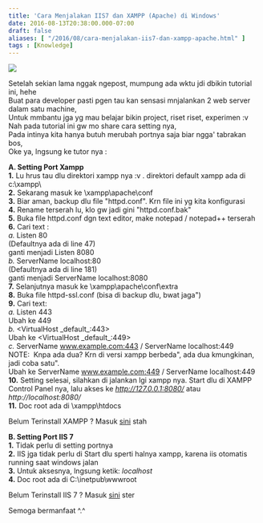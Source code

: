 ```yaml
---
title: 'Cara Menjalakan IIS7 dan XAMPP (Apache) di Windows'
date: 2016-08-13T20:38:00.000-07:00
draft: false
aliases: [ "/2016/08/cara-menjalakan-iis7-dan-xampp-apache.html" ]
tags : [Knowledge]
---
```


[![](https://1.bp.blogspot.com/--TBvCST2JBs/V6_e_CKE1iI/AAAAAAAAA9Q/fyCW52dvTvQEXGui8KPGlqSsZNCBLxBTQCLcB/s400/iis7xamp.png)](https://1.bp.blogspot.com/--TBvCST2JBs/V6_e_CKE1iI/AAAAAAAAA9Q/fyCW52dvTvQEXGui8KPGlqSsZNCBLxBTQCLcB/s1600/iis7xamp.png)

  
Setelah sekian lama nggak ngepost, mumpung ada wktu jdi dbikin tutorial ini, hehe  
Buat para developer pasti pgen tau kan sensasi mnjalankan 2 web server dalam satu machine,  
Untuk mmbantu jga yg mau belajar bikin project, riset riset, experimen :v  
Nah pada tutorial ini gw mo share cara setting nya,  
Pada intinya kita hanya butuh merubah portnya saja biar ngga' tabrakan bos,  
Oke ya, lngsung ke tutor nya :  
  
**A. Setting Port Xampp**  
**1.** Lu hrus tau dlu direktori xampp nya :v . direktori default xampp ada di c:\\xampp\\  
**2.** Sekarang masuk ke \\xampp\\apache\\conf  
**3.** Biar aman, backup dlu file "httpd.conf". Krn file ini yg kita konfigurasi  
**4.** Rename terserah lu, klo gw jadi gini "httpd.conf.bak"  
**5.** Buka file httpd.conf dgn text editor, make notepad / notepad++ terserah  
**6.** Cari text :  
_a._ Listen 80  
(Defaultnya ada di line 47)  
ganti menjadi Listen 8080  
_b._ ServerName localhost:80  
(Defaultnya ada di line 181)  
ganti menjadi ServerName localhost:8080  
**7.** Selanjutnya masuk ke \\xampp\\apache\\conf\\extra  
**8.** Buka file httpd-ssl.conf (bisa di backup dlu, bwat jaga")  
**9.** Cari text:  
_a._ Listen 443  
Ubah ke 449  
_b._ <VirtualHost \_default\_:443>  
Ubah ke <VirtualHost \_default\_:449>  
_c._ ServerName www.example.com:443 / ServerName localhost:449  
NOTE:  Knpa ada dua? Krn di versi xampp berbeda", ada dua kmungkinan, jadi coba satu".  
Ubah ke ServerName www.example.com:449 / ServerName localhost:449  
**10.** Setting selesai, silahkan di jalankan lgi xampp nya. Start dlu di XAMPP Control Panel nya, lalu akses ke _http://127.0.0.1:8080/_ atau _http://localhost:8080/_  
**11.** Doc root ada di \\xampp\\htdocs  
  

Belum Terinstall XAMPP ? Masuk [sini](https://www.apachefriends.org/download.html) stah

  
**B. Setting Port IIS 7**  
**1.** Tidak perlu di setting portnya  
**2.** IIS jga tidak perlu di Start dlu sperti halnya xampp, karena iis otomatis running saat windows jalan  
**3.** Untuk aksesnya, lngsung ketik: _localhost_  
**4.** Doc root ada di C:\\inetpub\\wwwroot  
  

Belum Terinstall IIS 7 ? Masuk [sini](http://www.yuzac0der.id/2016/05/menjalankan-web-server-iis-windows-10.html) ster

  
Semoga bermanfaat ^.^